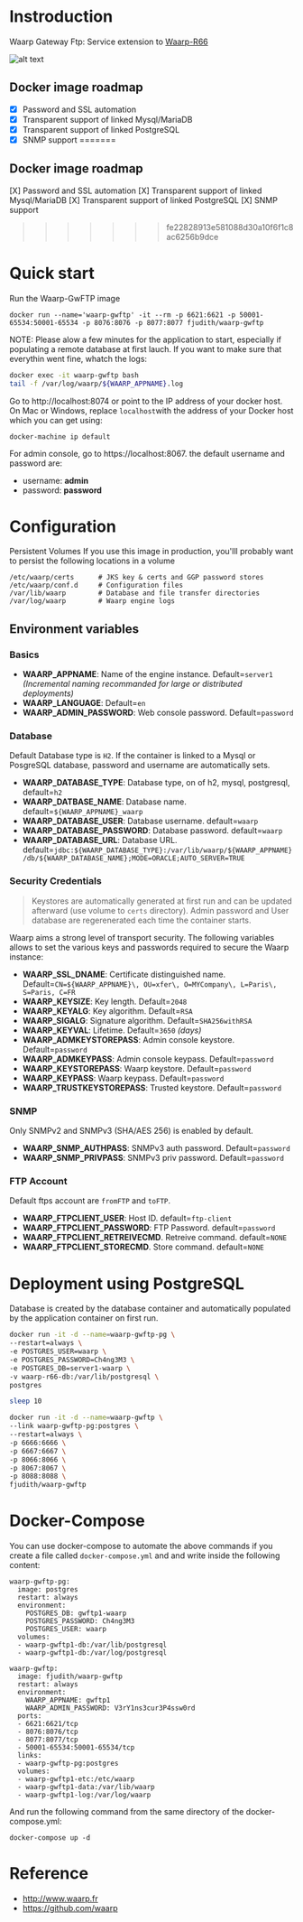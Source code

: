 # Instroduction

Waarp Gateway Ftp: Service extension to [Waarp-R66](https://hub.docker.com/r/fjudith/waarp-r66/)

![alt text](https://www.waarp.fr/i/schema-externe.png "Waarp Architecture")

## Docker image roadmap

* [X] Password and SSL automation
* [X] Transparent support of linked Mysql/MariaDB
* [X] Transparent support of linked PostgreSQL
* [X] SNMP support
=======

## Docker image roadmap

[X] Password and SSL automation
[X] Transparent support of linked Mysql/MariaDB
[X] Transparent support of linked PostgreSQL
[X] SNMP support
>>>>>>> fe22828913e581088d30a10f6f1c8ac6256b9dce

# Quick start
Run the Waarp-GwFTP image

`docker run --name='waarp-gwftp' -it --rm -p 6621:6621 -p 50001-65534:50001-65534 -p 8076:8076 -p 8077:8077 fjudith/waarp-gwftp`

NOTE: Please alow a few minutes for the application to start, especially if populating a remote database at first lauch. If you want to make sure that everythin went fine, whatch the logs:

```bash
docker exec -it waarp-gwftp bash
tail -f /var/log/waarp/${WAARP_APPNAME}.log
```

Go  to http://localhost:8074 or point to the IP address of your docker host. On Mac or Windows, replace `localhost`with the address of your Docker host which you can get using:

```
docker-machine ip default
```
For admin console, go to https://localhost:8067. the default username and password are:

* username: **admin**
* password: **password**

# Configuration
Persistent Volumes
If you use this image in production, you'lll probably want to persist the following locations in a volume

```
/etc/waarp/certs      # JKS key & certs and GGP password stores
/etc/waarp/conf.d     # Configuration files
/var/lib/waarp        # Database and file transfer directories
/var/log/waarp        # Waarp engine logs
```

## Environment variables
### Basics
* **WAARP_APPNAME**: Name of the engine instance. Default=`server1` _(Incremental naming recommanded for large or distributed deployments)_
* **WAARP_LANGUAGE**: Default=`en`
* **WAARP_ADMIN_PASSWORD**: Web console password. Default=`password`

### Database
Default Database type is `H2`.
If the container is linked to a Mysql or PosgreSQL database, password and username are automatically sets.

* **WAARP_DATABASE_TYPE**: Database type, on of h2, mysql, postgresql, default=`h2`
* **WAARP_DATBASE_NAME**: Database name. default=`${WAARP_APPNAME}_waarp`
* **WAARP_DATABASE_USER**: Database username. default=`waarp`
* **WAARP_DATABASE_PASSWORD**: Database password. default=`waarp`
* **WAARP_DATABASE_URL**: Database URL. default=`jdbc:${WAARP_DATABASE_TYPE}:/var/lib/waarp/${WAARP_APPNAME}/db/${WAARP_DATABASE_NAME};MODE=ORACLE;AUTO_SERVER=TRUE`

### Security Credentials
> Keystores are automatically generated at first run and can be updated afterward (use volume to `certs` directory).
Admin password and User database are regerenerated each time the container starts.

Waarp aims a strong level of transport security.
The following variables allows to set the various keys and passwords required to secure the Waarp instance:

* **WAARP_SSL_DNAME**: Certificate distinguished name. Default=`CN=${WAARP_APPNAME}\, OU=xfer\, O=MYCompany\, L=Paris\, S=Paris, C=FR`
* **WAARP_KEYSIZE**: Key length. Default=`2048`
* **WAARP_KEYALG**: Key algorithm. Default=`RSA`
* **WAARP_SIGALG**: Signature algorithm. Default=`SHA256withRSA`
* **WAARP_KEYVAL**: Lifetime. Default=`3650` _(days)_
* **WAARP_ADMKEYSTOREPASS**: Admin console keystore. Default=`password`
* **WAARP_ADMKEYPASS**: Admin console keypass. Default=`password`
* **WAARP_KEYSTOREPASS**: Waarp keystore.  Default=`password`
* **WAARP_KEYPASS**: Waarp keypass.  Default=`password`
* **WAARP_TRUSTKEYSTOREPASS**: Trusted keystore.  Default=`password`

### SNMP

Only SNMPv2 and SNMPv3 (SHA/AES 256) is enabled by default.

* **WAARP_SNMP_AUTHPASS**: SNMPv3 auth password. Default=`password`
* **WAARP_SNMP_PRIVPASS**: SNMPv3 priv password. Default=`password`

### FTP Account

Default ftps account are `fromFTP` and `toFTP`.

* **WAARP_FTPCLIENT_USER**: Host ID. default=`ftp-client`
* **WAARP_FTPCLIENT_PASSWORD**: FTP Password. default=`password`
* **WAARP_FTPCLIENT_RETREIVECMD**. Retreive command. default=`NONE`
* **WAARP_FTPCLIENT_STORECMD**. Store command. default=`NONE`

# Deployment using PostgreSQL
Database is created by the database container and automatically populated by the application container on first run.

```bash
docker run -it -d --name=waarp-gwftp-pg \
--restart=always \
-e POSTGRES_USER=waarp \
-e POSTGRES_PASSWORD=Ch4ng3M3 \
-e POSTGRES_DB=server1-waarp \
-v waarp-r66-db:/var/lib/postgresql \
postgres

sleep 10

docker run -it -d --name=waarp-gwftp \
--link waarp-gwftp-pg:postgres \
--restart=always \
-p 6666:6666 \
-p 6667:6667 \
-p 8066:8066 \
-p 8067:8067 \
-p 8088:8088 \
fjudith/waarp-gwftp
```

# Docker-Compose

You can use docker-compose to automate the above commands if you create a file called `docker-compose.yml` and and write inside the following content:

```
waarp-gwftp-pg:
  image: postgres
  restart: always
  environment:
    POSTGRES_DB: gwftp1-waarp
    POSTGRES_PASSWORD: Ch4ng3M3
    POSTGRES_USER: waarp
  volumes:
  - waarp-gwftp1-db:/var/lib/postgresql
  - waarp-gwftp1-db:/var/log/postgresql

waarp-gwftp:
  image: fjudith/waarp-gwftp
  restart: always
  environment:
    WAARP_APPNAME: gwftp1
    WAARP_ADMIN_PASSWORD: V3rY1ns3cur3P4ssw0rd
  ports:
  - 6621:6621/tcp
  - 8076:8076/tcp
  - 8077:8077/tcp
  - 50001-65534:50001-65534/tcp
  links:
  - waarp-gwftp-pg:postgres
  volumes:
  - waarp-gwftp1-etc:/etc/waarp
  - waarp-gwftp1-data:/var/lib/waarp
  - waarp-gwftp1-log:/var/log/waarp
```
And run the following command from the same directory of the docker-compose.yml:

```
docker-compose up -d
```
# Reference
* http://www.waarp.fr
* https://github.com/waarp